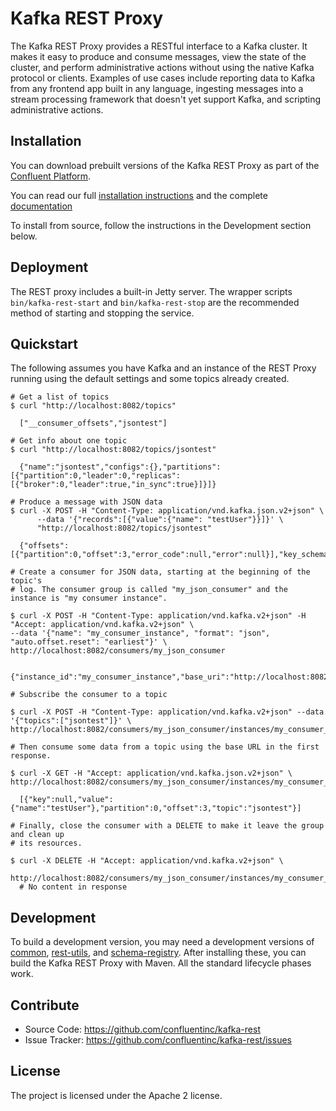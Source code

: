 Kafka REST Proxy
================

The Kafka REST Proxy provides a RESTful interface to a Kafka cluster. It makes
it easy to produce and consume messages, view the state of the cluster, and
perform administrative actions without using the native Kafka protocol or
clients. Examples of use cases include reporting data to Kafka from any
frontend app built in any language, ingesting messages into a stream processing
framework that doesn't yet support Kafka, and scripting administrative actions.

Installation
------------

You can download prebuilt versions of the Kafka REST Proxy as part of the
[Confluent Platform](http://confluent.io/downloads/). 

You can read our full [installation instructions](http://docs.confluent.io/current/installation.html#installation) and the complete  [documentation](http://docs.confluent.io/current/kafka-rest/docs/)


To install from source, follow the instructions in the Development section below.

Deployment
----------

The REST proxy includes a built-in Jetty server. The wrapper scripts
``bin/kafka-rest-start`` and ``bin/kafka-rest-stop`` are the recommended method of
starting and stopping the service.

Quickstart
----------

The following assumes you have Kafka  and an instance of
the REST Proxy running using the default settings and some topics already created.

    # Get a list of topics
    $ curl "http://localhost:8082/topics"
      
      ["__consumer_offsets","jsontest"]

    # Get info about one topic
    $ curl "http://localhost:8082/topics/jsontest"
    
      {"name":"jsontest","configs":{},"partitions":[{"partition":0,"leader":0,"replicas":[{"broker":0,"leader":true,"in_sync":true}]}]}

    # Produce a message with JSON data
    $ curl -X POST -H "Content-Type: application/vnd.kafka.json.v2+json" \
          --data '{"records":[{"value":{"name": "testUser"}}]}' \
          "http://localhost:8082/topics/jsontest"
          
      {"offsets":[{"partition":0,"offset":3,"error_code":null,"error":null}],"key_schema_id":null,"value_schema_id":null}

    # Create a consumer for JSON data, starting at the beginning of the topic's
    # log. The consumer group is called "my_json_consumer" and the instance is "my consumer instance".
    
    $ curl -X POST -H "Content-Type: application/vnd.kafka.v2+json" -H "Accept: application/vnd.kafka.v2+json" \
    --data '{"name": "my_consumer_instance", "format": "json", "auto.offset.reset": "earliest"}' \
    http://localhost:8082/consumers/my_json_consumer
          
      {"instance_id":"my_consumer_instance","base_uri":"http://localhost:8082/consumers/my_json_consumer/instances/my_consumer_instance"}
      
    # Subscribe the consumer to a topic
    
    $ curl -X POST -H "Content-Type: application/vnd.kafka.v2+json" --data '{"topics":["jsontest"]}' \
    http://localhost:8082/consumers/my_json_consumer/instances/my_consumer_instance/subscription
      
    # Then consume some data from a topic using the base URL in the first response.

    $ curl -X GET -H "Accept: application/vnd.kafka.json.v2+json" \
    http://localhost:8082/consumers/my_json_consumer/instances/my_consumer_instance/records
      
      [{"key":null,"value":{"name":"testUser"},"partition":0,"offset":3,"topic":"jsontest"}]
   
    # Finally, close the consumer with a DELETE to make it leave the group and clean up
    # its resources.  
    
    $ curl -X DELETE -H "Accept: application/vnd.kafka.v2+json" \
          http://localhost:8082/consumers/my_json_consumer/instances/my_consumer_instance
      # No content in response


Development
-----------

To build a development version, you may need a development versions of
[common](https://github.com/confluentinc/common),
[rest-utils](https://github.com/confluentinc/rest-utils), and
[schema-registry](https://github.com/confluentinc/schema-registry).  After
installing these, you can build the Kafka REST Proxy
with Maven. All the standard lifecycle phases work.

Contribute
----------

- Source Code: https://github.com/confluentinc/kafka-rest
- Issue Tracker: https://github.com/confluentinc/kafka-rest/issues

License
-------

The project is licensed under the Apache 2 license.

